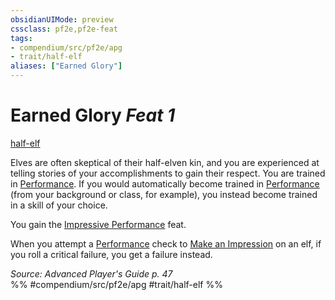 ```yaml
---
obsidianUIMode: preview
cssclass: pf2e,pf2e-feat
tags:
- compendium/src/pf2e/apg
- trait/half-elf
aliases: ["Earned Glory"]
---
```

# Earned Glory  *Feat 1*  
[half-elf](/rules/traits/half-elf.md)  


Elves are often skeptical of their half-elven kin, and you are experienced at telling stories of your accomplishments to gain their respect. You are trained in [Performance](/compendium/skills.md#Performance). If you would automatically become trained in [Performance](/compendium/skills.md#Performance) (from your background or class, for example), you instead become trained in a skill of your choice.

You gain the [Impressive Performance](/compendium/feats/impressive-performance.md) feat.

When you attempt a [Performance](/compendium/skills.md#Performance) check to [Make an Impression](/rules/actions/make-an-impression.md) on an elf, if you roll a critical failure, you get a failure instead.

*Source: Advanced Player's Guide p. 47*  
%% #compendium/src/pf2e/apg #trait/half-elf %%